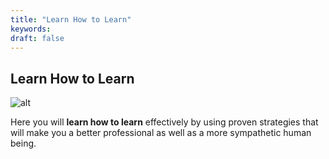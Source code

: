 ```yaml
---
title: "Learn How to Learn"
keywords:
draft: false
---
```


## Learn How to Learn

![alt](//via.placeholder.com/640x150)

Here you will **learn how to learn** effectively by using proven strategies
that will make you a better professional as well as a more sympathetic human being.
